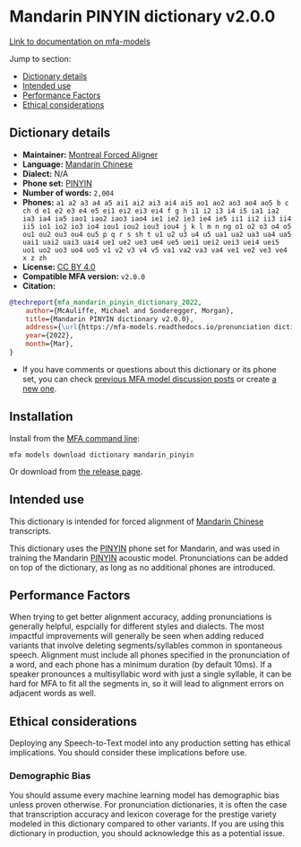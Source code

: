 
# Mandarin PINYIN dictionary v2.0.0

[Link to documentation on mfa-models](https://mfa-models.readthedocs.io/en/main/dictionary/mandarin_pinyin.html)

Jump to section:

- [Dictionary details](#dictionary-details)
- [Intended use](#intended-use)
- [Performance Factors](#performance-factors)
- [Ethical considerations](#ethical-considerations)

## Dictionary details

- **Maintainer:** [Montreal Forced Aligner](https://montreal-forced-aligner.readthedocs.io/)
- **Language:** [Mandarin Chinese](https://en.wikipedia.org/wiki/Mandarin_Chinese)
- **Dialect:** N/A
- **Phone set:** [PINYIN](https://en.wikipedia.org/wiki/Pinyin)
- **Number of words:** `2,004`
- **Phones:** `a1 a2 a3 a4 a5 ai1 ai2 ai3 ai4 ai5 ao1 ao2 ao3 ao4 ao5 b c ch d e1 e2 e3 e4 e5 ei1 ei2 ei3 ei4 f g h i1 i2 i3 i4 i5 ia1 ia2 ia3 ia4 ia5 iao1 iao2 iao3 iao4 ie1 ie2 ie3 ie4 ie5 ii1 ii2 ii3 ii4 ii5 io1 io2 io3 io4 iou1 iou2 iou3 iou4 j k l m n ng o1 o2 o3 o4 o5 ou1 ou2 ou3 ou4 ou5 p q r s sh t u1 u2 u3 u4 u5 ua1 ua2 ua3 ua4 ua5 uai1 uai2 uai3 uai4 ue1 ue2 ue3 ue4 ue5 uei1 uei2 uei3 uei4 uei5 uo1 uo2 uo3 uo4 uo5 v1 v2 v3 v4 v5 va1 va2 va3 va4 ve1 ve2 ve3 ve4 x z zh`
- **License:** [CC BY 4.0](https://github.com/MontrealCorpusTools/mfa-models/tree/main/dictionary/mandarin/pinyin/v2.0.0/LICENSE)
- **Compatible MFA version:** `v2.0.0`
- **Citation:**

```bibtex
@techreport{mfa_mandarin_pinyin_dictionary_2022,
	author={McAuliffe, Michael and Sonderegger, Morgan},
	title={Mandarin PINYIN dictionary v2.0.0},
	address={\url{https://mfa-models.readthedocs.io/pronunciation dictionary/Mandarin/Mandarin PINYIN dictionary v2_0_0.html}},
	year={2022},
	month={Mar},
}
```

- If you have comments or questions about this dictionary or its phone set, you can check [previous MFA model discussion posts](https://github.com/MontrealCorpusTools/mfa-models/discussions?discussions_q=Mandarin+PINYIN+dictionary+v2.0.0) or create [a new one](https://github.com/MontrealCorpusTools/mfa-models/discussions/new).

## Installation

Install from the [MFA command line](https://montreal-forced-aligner.readthedocs.io/en/latest/user_guide/models/index.html):

```
mfa models download dictionary mandarin_pinyin
```

Or download from [the release page](https://github.com/MontrealCorpusTools/mfa-models/releases/tag/dictionary-mandarin_pinyin-v2.0.0).

## Intended use

This dictionary is intended for forced alignment of [Mandarin Chinese](https://en.wikipedia.org/wiki/Mandarin_Chinese) transcripts.

This dictionary uses the [PINYIN](https://en.wikipedia.org/wiki/Pinyin) phone set for Mandarin, and was used in training the Mandarin [PINYIN](https://en.wikipedia.org/wiki/Pinyin) acoustic model.
Pronunciations can be added on top of the dictionary, as long as no additional phones are introduced.

## Performance Factors

When trying to get better alignment accuracy, adding pronunciations is generally helpful, espcially for different styles and dialects.
The most impactful improvements will generally be seen when adding reduced variants that
involve deleting segments/syllables common in spontaneous speech.  Alignment must include all phones specified in the pronunciation of a word, and each phone has
a minimum duration (by default 10ms). If a speaker pronounces a multisyllabic word with just a single syllable, it can be hard for MFA to fit all the segments in,
so it will lead to alignment errors on adjacent words as well.

## Ethical considerations

Deploying any Speech-to-Text model into any production setting has ethical implications. You should consider these implications before use.

### Demographic Bias

You should assume every machine learning model has demographic bias unless proven otherwise.
For pronunciation dictionaries, it is often the case that transcription accuracy and lexicon coverage for the prestige variety modeled in this dictionary compared to other variants.
If you are using this dictionary in production, you should acknowledge this as a potential issue.
